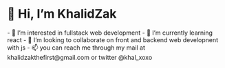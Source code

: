 <h1>👋 Hi, I’m KhalidZak</h1>
- 👀 I’m interested in fullstack web development
- 🌱 I’m currently learning react
- 💞️ I’m looking to collaborate on front and backend web developnent with js
- 📫 you can reach me through my mail at khalidzakthefirst@gmail.com or twitter @khal_xoxo

<!---
KhalidZak/KhalidZak is a ✨ special ✨ repository because its `README.md` (this file) appears on your GitHub profile.
You can click the Preview link to take a look at your changes.
--->
